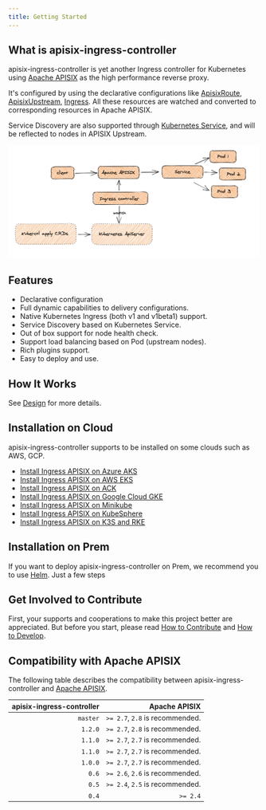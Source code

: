 ```yaml
---
title: Getting Started
---
```


<!--
#
# Licensed to the Apache Software Foundation (ASF) under one or more
# contributor license agreements.  See the NOTICE file distributed with
# this work for additional information regarding copyright ownership.
# The ASF licenses this file to You under the Apache License, Version 2.0
# (the "License"); you may not use this file except in compliance with
# the License.  You may obtain a copy of the License at
#
#     http://www.apache.org/licenses/LICENSE-2.0
#
# Unless required by applicable law or agreed to in writing, software
# distributed under the License is distributed on an "AS IS" BASIS,
# WITHOUT WARRANTIES OR CONDITIONS OF ANY KIND, either express or implied.
# See the License for the specific language governing permissions and
# limitations under the License.
#
-->

## What is apisix-ingress-controller

apisix-ingress-controller is yet another Ingress controller for Kubernetes using [Apache APISIX](https://apisix.apache.org) as the high performance reverse proxy.

It's configured by using the declarative configurations like [ApisixRoute](./concepts/apisix_route.md), [ApisixUpstream](./concepts/apisix_upstream.md), [Ingress](https://kubernetes.io/docs/concepts/services-networking/ingress/).
All these resources are watched and converted to corresponding resources in Apache APISIX.

Service Discovery are also supported through [Kubernetes Service](https://kubernetes.io/docs/concepts/services-networking/service/),
and will be reflected to nodes in APISIX Upstream.

![scene](../../assets/images/scene.png)

## Features

* Declarative configuration
* Full dynamic capabilities to delivery configurations.
* Native Kubernetes Ingress (both v1 and v1beta1) support.
* Service Discovery based on Kubernetes Service.
* Out of box support for node health check.
* Support load balancing based on Pod (upstream nodes).
* Rich plugins support.
* Easy to deploy and use.

## How It Works

See [Design](./design.md) for more details.

## Installation on Cloud

apisix-ingress-controller supports to be installed on some clouds such as AWS, GCP.

* [Install Ingress APISIX on Azure AKS](https://apisix.apache.org/docs/ingress-controller/deployments/azure)
* [Install Ingress APISIX on AWS EKS](https://apisix.apache.org/docs/ingress-controller/deployments/aws)
* [Install Ingress APISIX on ACK](https://apisix.apache.org/docs/ingress-controller/deployments/ack)
* [Install Ingress APISIX on Google Cloud GKE](https://apisix.apache.org/docs/ingress-controller/deployments/gke)
* [Install Ingress APISIX on Minikube](https://apisix.apache.org/docs/ingress-controller/deployments/minikube)
* [Install Ingress APISIX on KubeSphere](https://apisix.apache.org/docs/ingress-controller/deployments/kubesphere)
* [Install Ingress APISIX on K3S and RKE](https://apisix.apache.org/docs/ingress-controller/deployments/k3s-rke)

## Installation on Prem

If you want to deploy apisix-ingress-controller on Prem, we recommend you to use [Helm](https://helm.sh/). Just a few steps

## Get Involved to Contribute

First, your supports and cooperations to make this project better are appreciated.
But before you start, please read [How to Contribute](./contribute.md) and [How to Develop](./development.md).

## Compatibility with Apache APISIX

The following table describes the compatibility between apisix-ingress-controller and
[Apache APISIX](https://apisix.apache.org).

| apisix-ingress-controller | Apache APISIX |
| ----:| ---:|
| `master` | `>= 2.7`, `2.8` is recommended. |
| `1.2.0` | `>= 2.7`, `2.8` is recommended. |
| `1.1.0` | `>= 2.7`, `2.7` is recommended. |
| `1.1.0` | `>= 2.7`, `2.7` is recommended. |
| `1.0.0` | `>= 2.7`, `2.7` is recommended. |
| `0.6` | `>= 2.6`, `2.6` is recommended. |
| `0.5` | `>= 2.4`, `2.5` is recommended. |
| `0.4` |`>= 2.4`|
